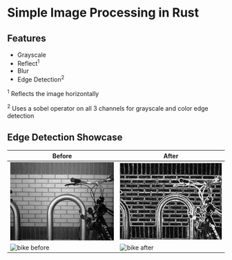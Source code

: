# Simple Image Processing in Rust

## Features
 - Grayscale
 - Reflect<sup>1</sup>
 - Blur
 - Edge Detection<sup>2</sup>

<sup>1</sup> Reflects the image horizontally

<sup>2</sup> Uses a sobel operator on all 3 channels for grayscale and color edge detection

## Edge Detection Showcase
| Before | After |
| ----------- | ----------- |
| ![bike before](images/400px-Bikesgray.jpg) | ![bike after](images/400px-Bikesgray_after.jpg) |
| ![bike before](images/wallhaven-water.png) | ![bike after](images/wallhaven-water_after.png) |
